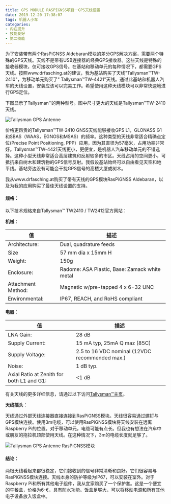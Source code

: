 ```yaml
---
title: GPS MODULE RASPIGNSS项目一GPS天线设置
date: 2019-12-20 17:38:07
tags: 机器人小车
categories: 
- 内在提升
- 技能爱好
- 第二技能
---
```


为了安装带有两个RasPiGNSS Aldebaran模块的差分GPS解决方案，需要两个特殊的GPS天线。天线不是带有USB连接器的经典GPS接收器。这些天线是特殊的接收器模块，仅可接收GPS信号。在基站和移动单元的每种情况下，都需要GPS天线。按照www.drfasching.at的建议，我为基站购买了天线"Tallysman&trade;TW-2410"，为移动单元购买了" Tallysman&trade;TW-4421"天线。通过此基站和机器人汽车的天线设置，安装应该可以完美工作。希望使用这种天线模块可以非常快速地进行GPS定位。

下图显示了Tallysman&trade;的两种型号。图中尺寸更大的天线是Tallysman&trade;TW-2410天线。

![Tallysman GPS Antenne](http://yuntu88.oss-cn-beijing.aliyuncs.com/fromlocal/1242937438@qq.com/20191223/X5ZD6mCKRX.jpg)


价格更昂贵的Tallysman&trade;TW-2410 GNSS天线能够接收GPS L1，GLONASS G1和SBAS（WAAS，EGNOS和MSAS）的频率。这种类型的天线非常适合精确点定位(Precise Point Positioning, PPP）应用，因为其直径为57毫米，占用功率非常好。Tallysman&trade;TW-4421天线更小，更便宜，是机器人汽车移动单元的不错选择。这种小型天线非常适合高层建筑和反射较多的市区。天线占用的空间更小，可抵抗来自树木和建筑物的GPS信号反射。我假设基站始终可以自由看见天空和地平线。基站旁边没有可能会干扰GPS信号的高楼大厦或树木。

我从www.drfasching.at购买了带有天线的GPS模块RasPiGNSS Aldebaran，以及为我的应用购买了最佳天线设置的支持。
<!-- more -->
#### 规格：
以下技术规格来自Tallysman&trade; TW2410 / TW2412官方网站：

**机械**：

| 值 | 描述 |
| ------ | ------ |
| Architecture: | Dual, quadrature feeds |
| Size | 57 mm dia x 15mm H | 
| Weight: | 150g | 
| Enclosure: | Radome: ASA Plastic, Base: Zamack white metal |
| Attachment Method: | Magnetic w/pre-tapped 4 x 6-32 UNC |
| Environmental: | IP67, REACH, and RoHS compliant |

**电器**：

| 值 | 描述 |
| ------ | ------ |
| LNA Gain: | 28 dB |
| Supply Current: | 15 mA typ, 25mA Q maz (85C) |
| Supply Voltage: | 2.5 to 16 VDC nominal (12VDC recommended max.) |
| Noise: | 1 dB typ. |
| Axial Ratio at Zenith  for both L1 and G1: | <1 dB |

有关天线的更多详细信息，请通过以下访问[Tallysman&trade;主页](http://www.tallysman.com/wp-content/uploads/TW2410_TW2412_Datasheet_rev4_3.pdf)。

 
**天线插头**：

天线通过外部天线连接器直接连接到RasPiGNSS模块。天线很容易通过螺钉与GPS模块连接。使用3m电缆，可以使用RasPiGNSS模块将天线安装在远离Raspberry Pi的位置。对于移动单元，电缆可能有点长。但我也有想法在汽车中或朋友的拖拉机顶部使用天线。在这种情况下，3m的电缆长度就足够了。

![Tallysman GPS Antenne RasPiGNSS模块](http://yuntu88.oss-cn-beijing.aliyuncs.com/fromlocal/1242937438@qq.com/20191223/ffSMjwp2RQ.jpg)

#### 结论：

两根天线看起来都很稳定，它们接收到的信号非常清晰和良好。它们很容易与RasPiGNSS模块连接。天线本身的防护等级为IP67，可以安装在室外。对于Raspberry Pi和所有其他电子组件，我从宜家购买了一个保护套。这是一个便宜的午餐盒，价格为6-&euro;，具有防水功能。饭盒足够大，可以将移动电源和所有其他电子设备放入饭盒中。